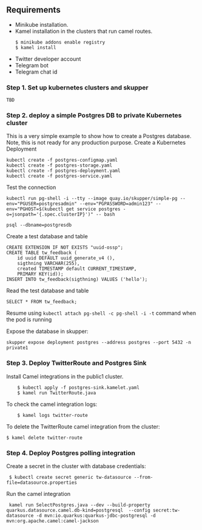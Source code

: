 ## Requirements
- Minikube installation. 
- Kamel installation in the clusters that run camel routes.
  ```
  $ minikube addons enable registry
  $ kamel install
  ```
- Twitter developer account
- Telegram bot
- Telegram chat id

### Step 1. Set up kubernetes clusters and skupper
`TBD`

### Step 2. deploy a simple Postgres DB to private Kubernetes cluster

This is a very simple example to show how to create a Postgres database. Note, this is not ready for any production purpose.
Create a Kubernetes Deployment
```
kubectl create -f postgres-configmap.yaml
kubectl create -f postgres-storage.yaml
kubectl create -f postgres-deployment.yaml
kubectl create -f postgres-service.yaml
```
Test the connection

```
kubectl run pg-shell -i --tty --image quay.io/skupper/simple-pg --env="PGUSER=postgresadmin" --env="PGPASSWORD=admin123" --env="PGHOST=$(kubectl get service postgres -o=jsonpath='{.spec.clusterIP}')" -- bash

psql --dbname=postgresdb
```

Create a test database and table
```
CREATE EXTENSION IF NOT EXISTS "uuid-ossp";
CREATE TABLE tw_feedback (
    id uuid DEFAULT uuid_generate_v4 (),
    sigthning VARCHAR(255),
    created TIMESTAMP default CURRENT_TIMESTAMP,
    PRIMARY KEY(id));
INSERT INTO tw_feedback(sigthning) VALUES ('hello');
```

Read the test database and table
```
SELECT * FROM tw_feedback;
```
Resume using `kubectl attach pg-shell -c pg-shell -i -t` command when the pod is running

Expose the database in skupper:
```
skupper expose deployment postgres --address postgres --port 5432 -n private1
``` 

### Step 3. Deploy TwitterRoute and Postgres Sink

Install Camel integrations in the public1 cluster.
```
    $ kubectl apply -f postgres-sink.kamelet.yaml
    $ kamel run TwitterRoute.java
```
To check the camel integration logs:
```
    $ kamel logs twitter-route
```

To delete the TwitterRoute camel integration from the cluster: 
```
$ kamel delete twitter-route
```
### Step 4. Deploy Postgres polling integration 

Create a secret in the cluster with database credentials:
```
 $ kubectl create secret generic tw-datasource --from-file=datasource.properties
```

Run the camel integration
```
 kamel run SelectPostgres.java --dev --build-property quarkus.datasource.camel.db-kind=postgresql  --config secret:tw-datasource -d mvn:io.quarkus:quarkus-jdbc-postgresql -d mvn:org.apache.camel:camel-jackson
```


